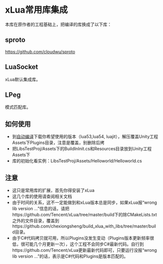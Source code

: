 xLua常用库集成
=====

本库在原作者的工程基础上，把编译的库换成了以下库：

## sproto

https://github.com/cloudwu/sproto

## LuaSocket

xLua默认集成库。

## LPeg

模式匹配库。


## 如何使用

* 到[自动编译](https://github.com/chexiongsheng/build_xlua_with_libs/actions)下载你希望使用的版本（lua53,lua54, luajit），解压覆盖Unity工程Assets下Plugins目录，注意是覆盖，别删除后拷
* 把LibsTestProj/Assets下的BuildInInit.cs和Resources目录放到Unity工程Assets下
* 库的初始化看实例：LibsTestProj/Assets/Helloworld/Helloworld.cs

## 注意

* 这只是常用库的扩展，首先你得安装了xLua
* 这几个库的使用请查阅相关文档
* 由于时间的关系，这不一定能做到和xLua版本总是同步，如果xLua报“wrong lib version ...”信息的话，请把https://github.com/Tencent/xLua/tree/master/build下的除CMakeLists.txt之外的文件目录，覆盖到https://github.com/chexiongsheng/build_xlua_with_libs/tree/master/build目录。
* 由于C#代码拷贝就可用，所以Plugins没发生变动（Plugins版本更新频率很低，很可能几个月更新一次），这个工程不会同步C#最新代码。自行到https://github.com/Tencent/xLua更新最新代码即可，只要运行没报“wrong lib version ...”的话，表示是C#代码和Plugins是版本匹配的。